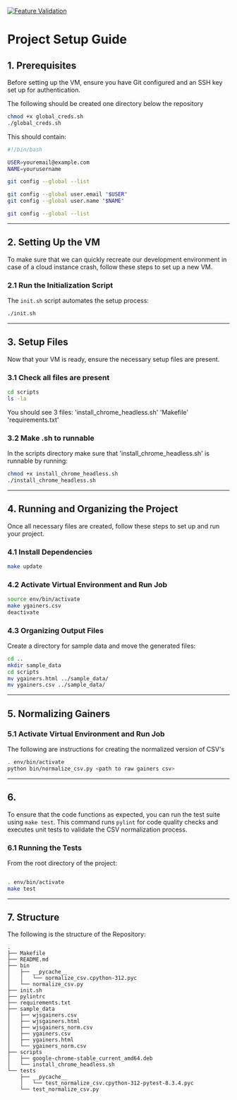 [![Feature Validation](https://github.com/brendanjalali/SP25_DS5111_bdj9wf/actions/workflows/validations.yml/badge.svg)](https://github.com/brendanjalali/SP25_DS5111_bdj9wf/actions/workflows/validations.yml)

# Project Setup Guide

## 1. Prerequisites

Before setting up the VM, ensure you have Git configured and an SSH key set up for authentication.

The following should be created one directory below the repository
```sh
chmod +x global_creds.sh
./global_creds.sh
```
This should contain:
```sh
#!/bin/bash

USER=youremail@example.com
NAME=yourusername

git config --global --list

git config --global user.email "$USER"
git config --global user.name "$NAME"

git config --global --list
```

---

## 2. Setting Up the VM

To make sure that we can quickly recreate our development environment in case of a cloud instance crash, follow these steps to set up a new VM.

### 2.1 Run the Initialization Script

The `init.sh` script automates the setup process:

```sh
./init.sh
```
---

## 3. Setup Files

Now that your VM is ready, ensure the necessary setup files are present.

### 3.1 Check all files are present

```sh
cd scripts
ls -la
```

You should see 3 files:
'install_chrome_headless.sh'
'Makefile'
'requirements.txt'

### 3.2 Make .sh to runnable

In the scripts directory make sure that 'install_chrome_headless.sh' is runnable by running:

```sh
chmod +x install_chrome_headless.sh
./install_chrome_headless.sh
```


---

## 4. Running and Organizing the Project

Once all necessary files are created, follow these steps to set up and run your project.

### 4.1 Install Dependencies

```sh
make update
```

### 4.2 Activate Virtual Environment and Run Job

```sh
source env/bin/activate
make ygainers.csv
deactivate
```

### 4.3 Organizing Output Files

Create a directory for sample data and move the generated files:

```sh
cd ..
mkdir sample_data
cd scripts
mv ygainers.html ../sample_data/
mv ygainers.csv ../sample_data/
```


---

## 5. Normalizing Gainers

### 5.1 Activate Virtual Environment and Run Job

The following are instructions for creating the normalized version of CSV's

```sh
. env/bin/activate
python bin/normalize_csv.py <path to raw gainers csv>
```


---

## 6.

To ensure that the code functions as expected, you can run the test suite using `make test`. This command runs `pylint` for code quality checks and executes unit tests to validate the CSV normalization process.

### 6.1 Running the Tests

From the root directory of the project:

```sh

. env/bin/activate
make test
````


---

## 7. Structure

The following is the structure of the Repository:

```
.
├── Makefile
├── README.md
├── bin
│   ├── __pycache__
│   │   └── normalize_csv.cpython-312.pyc
│   └── normalize_csv.py
├── init.sh
├── pylintrc
├── requirements.txt
├── sample_data
│   ├── wjsgainers.csv
│   ├── wjsgainers.html
│   ├── wjsgainers_norm.csv
│   ├── ygainers.csv
│   ├── ygainers.html
│   └── ygainers_norm.csv
├── scripts
│   ├── google-chrome-stable_current_amd64.deb
│   └── install_chrome_headless.sh
└── tests
    ├── __pycache__
    │   └── test_normalize_csv.cpython-312-pytest-8.3.4.pyc
    └── test_normalize_csv.py
```

